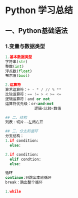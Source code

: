 # Python 学习总结

## 一、Python基础语法

### 1.变量与数据类型
```python
1.基本数据类型
字符串(str)
整数(int)
浮点数(float)
布尔值(bool)

2.运算符
算术运算符：+ - * / // % **
比较运算符：== != > < >= <=
逻辑运算符：and or not
运算符优先级：or<and<not
             逻辑<比较<数值

## 二、结构
列表：切片--左闭右开

## 三、分支和循环
分支结构：
1.if condition:
  else:

2.if condition:
  elif condtion:
  else:

循环
continue:只跳出本轮循环
break：跳出整个循环

1.while




